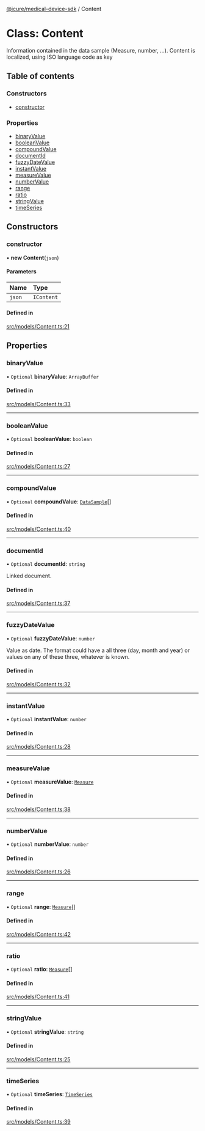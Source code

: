 [@icure/medical-device-sdk](../modules.md) / Content

# Class: Content

Information contained in the data sample (Measure, number, ...). Content is localized, using ISO language code as key

## Table of contents

### Constructors

- [constructor](Content.md#constructor)

### Properties

- [binaryValue](Content.md#binaryvalue)
- [booleanValue](Content.md#booleanvalue)
- [compoundValue](Content.md#compoundvalue)
- [documentId](Content.md#documentid)
- [fuzzyDateValue](Content.md#fuzzydatevalue)
- [instantValue](Content.md#instantvalue)
- [measureValue](Content.md#measurevalue)
- [numberValue](Content.md#numbervalue)
- [range](Content.md#range)
- [ratio](Content.md#ratio)
- [stringValue](Content.md#stringvalue)
- [timeSeries](Content.md#timeseries)

## Constructors

### constructor

• **new Content**(`json`)

#### Parameters

| Name | Type |
| :------ | :------ |
| `json` | `IContent` |

#### Defined in

[src/models/Content.ts:21](https://github.com/icure/icure-medical-device-js-sdk/blob/3aae8f0/src/models/Content.ts#L21)

## Properties

### binaryValue

• `Optional` **binaryValue**: `ArrayBuffer`

#### Defined in

[src/models/Content.ts:33](https://github.com/icure/icure-medical-device-js-sdk/blob/3aae8f0/src/models/Content.ts#L33)

___

### booleanValue

• `Optional` **booleanValue**: `boolean`

#### Defined in

[src/models/Content.ts:27](https://github.com/icure/icure-medical-device-js-sdk/blob/3aae8f0/src/models/Content.ts#L27)

___

### compoundValue

• `Optional` **compoundValue**: [`DataSample`](DataSample.md)[]

#### Defined in

[src/models/Content.ts:40](https://github.com/icure/icure-medical-device-js-sdk/blob/3aae8f0/src/models/Content.ts#L40)

___

### documentId

• `Optional` **documentId**: `string`

Linked document.

#### Defined in

[src/models/Content.ts:37](https://github.com/icure/icure-medical-device-js-sdk/blob/3aae8f0/src/models/Content.ts#L37)

___

### fuzzyDateValue

• `Optional` **fuzzyDateValue**: `number`

Value as date. The format could have a all three (day, month and year) or values on any of these three, whatever is known.

#### Defined in

[src/models/Content.ts:32](https://github.com/icure/icure-medical-device-js-sdk/blob/3aae8f0/src/models/Content.ts#L32)

___

### instantValue

• `Optional` **instantValue**: `number`

#### Defined in

[src/models/Content.ts:28](https://github.com/icure/icure-medical-device-js-sdk/blob/3aae8f0/src/models/Content.ts#L28)

___

### measureValue

• `Optional` **measureValue**: [`Measure`](Measure.md)

#### Defined in

[src/models/Content.ts:38](https://github.com/icure/icure-medical-device-js-sdk/blob/3aae8f0/src/models/Content.ts#L38)

___

### numberValue

• `Optional` **numberValue**: `number`

#### Defined in

[src/models/Content.ts:26](https://github.com/icure/icure-medical-device-js-sdk/blob/3aae8f0/src/models/Content.ts#L26)

___

### range

• `Optional` **range**: [`Measure`](Measure.md)[]

#### Defined in

[src/models/Content.ts:42](https://github.com/icure/icure-medical-device-js-sdk/blob/3aae8f0/src/models/Content.ts#L42)

___

### ratio

• `Optional` **ratio**: [`Measure`](Measure.md)[]

#### Defined in

[src/models/Content.ts:41](https://github.com/icure/icure-medical-device-js-sdk/blob/3aae8f0/src/models/Content.ts#L41)

___

### stringValue

• `Optional` **stringValue**: `string`

#### Defined in

[src/models/Content.ts:25](https://github.com/icure/icure-medical-device-js-sdk/blob/3aae8f0/src/models/Content.ts#L25)

___

### timeSeries

• `Optional` **timeSeries**: [`TimeSeries`](TimeSeries.md)

#### Defined in

[src/models/Content.ts:39](https://github.com/icure/icure-medical-device-js-sdk/blob/3aae8f0/src/models/Content.ts#L39)
